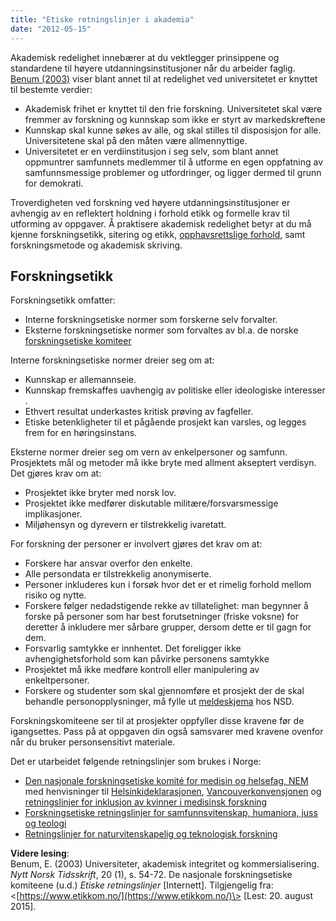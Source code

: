 ```yaml
---
title: "Etiske retningslinjer i akademia"
date: "2012-05-15"
---
```


Akademisk redelighet innebærer at du vektlegger prinsippene og standardene til høyere utdanningsinstitusjoner når du arbeider faglig. [Benum (2003)](/referanser/ "Referanser") viser blant annet til at redelighet ved universitetet er knyttet til bestemte verdier:

- Akademisk frihet er knyttet til den frie forskning. Universitetet skal være fremmer av forskning og kunnskap som ikke er styrt av markedskreftene
- Kunnskap skal kunne søkes av alle, og skal stilles til disposisjon for alle. Universitetene skal på den måten være allmennyttige.
- Universitetet er en verdiinstitusjon i seg selv, som blant annet oppmuntrer samfunnets medlemmer til å utforme en egen oppfatning av samfunnsmessige problemer og utfordringer, og ligger dermed til grunn for demokrati.

Troverdigheten ved forskning ved høyere utdanningsinstitusjoner er avhengig av en reflektert holdning i forhold etikk og formelle krav til utforming av oppgaver. Å praktisere akademisk redelighet betyr at du må kjenne forskningsetikk, sitering og etikk, [opphavsrettslige forhold](/kildebruk-og-referanser/sitering-og-etikk/opphavsrettslige-forhold/), samt forskningsmetode og akademisk skriving.

## Forskningsetikk

Forskningsetikk omfatter:

- Interne forskningsetiske normer som forskerne selv forvalter.
- Eksterne forskningsetiske normer som forvaltes av bl.a. de norske [forskningsetiske komiteer](http://www.etikkom.no/HvemErVi "(nytt vindu)")

Interne forskningsetiske normer dreier seg om at:

- Kunnskap er allemannseie.
- Kunnskap fremskaffes uavhengig av politiske eller ideologiske interesser .
- Ethvert resultat underkastes kritisk prøving av fagfeller.
- Etiske betenkligheter til et pågående prosjekt kan varsles, og legges frem for en høringsinstans.

Eksterne normer dreier seg om vern av enkelpersoner og samfunn. Prosjektets mål og metoder må ikke bryte med allment akseptert verdisyn. Det gjøres krav om at:

- Prosjektet ikke bryter med norsk lov.
- Prosjektet ikke medfører diskutable militære/forsvarsmessige implikasjoner.
- Miljøhensyn og dyrevern er tilstrekkelig ivaretatt.

For forskning der personer er involvert gjøres det krav om at:

- Forskere har ansvar overfor den enkelte.
- Alle persondata er tilstrekkelig anonymiserte.
- Personer inkluderes kun i forsøk hvor det er et rimelig forhold mellom risiko og nytte.
- Forskere følger nedadstigende rekke av tillatelighet: man begynner å forske på personer som har best forutsetninger (friske voksne) for deretter å inkludere mer sårbare grupper, dersom dette er til gagn for dem.
- Forsvarlig samtykke er innhentet. Det foreligger ikke avhengighetsforhold som kan påvirke personens samtykke
- Prosjektet må ikke medføre kontroll eller manipulering av enkeltpersoner.
- Forskere og studenter som skal gjennomføre et prosjekt der de skal behandle personopplysninger, må fylle ut [meldeskjema](https://meldeskjema.nsd.no/) hos NSD.

Forskningskomiteene ser til at prosjekter oppfyller disse kravene før de igangsettes. Pass på at oppgaven din også samsvarer med kravene ovenfor når du bruker personsensitivt materiale.

Det er utarbeidet følgende retningslinjer som brukes i Norge:

- [Den nasjonale forskningsetiske komité for medisin og helsefag, NEM](http://www.etikkom.no/Vart-arbeid/Hvem-er-vi/Komite-for-medisin-og-helsefag/ "(nytt vindu)")  
    med henvisninger til [Helsinkideklarasjonen](http://www.etikkom.no/no/Forskningsetikk/Etiske-retningslinjer/Medisin-og-helse/Helsinki-deklarasjonen/ "(nytt vindu)"), [Vancouverkonvensjonen](http://www.etikkom.no/no/FBIB/Praktisk/Lover-og-retningslinjer/Vancouverkonvensjonen/ "(nytt vindu)") og [retningslinjer for inklusjon av kvinner i medisinsk forskning](http://www.etikkom.no/no/Forskningsetikk/Etiske-retningslinjer/Medisin-og-helse/Inklusjon-av-kvinner/ "(nytt vindu)")
- [Forskningsetiske retningslinjer for samfunnsvitenskap, humaniora, juss og teologi](http://www.etikkom.no/Forskningsetikk/Etiske-retningslinjer/Samfunnsvitenskap-jus-og-humaniora/ "(nytt vindu)")
- [Retningslinjer for naturvitenskapelig og teknologisk forskning](http://www.etikkom.no/Forskningsetikk/Etiske-retningslinjer/Naturvitenskap-og-teknologi/ "(nytt vindu)")

**Videre lesing**:  
Benum, E. (2003) Universiteter, akademisk integritet og kommersialisering. _Nytt Norsk Tidsskrift_, 20 (1), s. 54-72. 
De nasjonale forskningsetiske komiteene (u.d.) _Etiske retningslinjer_ \[Internett\]. Tilgjengelig fra:<[https://www.etikkom.no/](https://www.etikkom.no/)\> \[Lest: 20. august 2015\].
